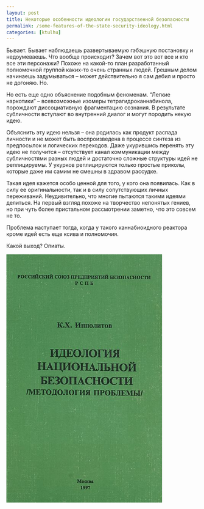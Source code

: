 ```yaml
---
layout: post
title: Некоторые особенности идеологии государственной безопасности
permalink: /some-features-of-the-state-security-ideology.html
categories: [ktulhu]
---
```


Бывает. Бывает наблюдаешь развертываемую гэбэшную постановку и недоумеваешь. Что вообще происходит? Зачем вот это вот все и кто все эти персонажи? Похоже на какой-то план разработанный полномочной группой каких-то очень странных людей. Грешным делом начинаешь задумываться – может действительно я сам дебил и просто не догоняю. Но.

Но есть еще одно объяснение подобным феноменам. “Легкие наркотики” – всевозможные изомеры тетрагидроканнабинола, порождают диссоциативную фрагментацию сознания. В результате субличности вступают во внутренний диалог и могут породить некую идею.

Объяснить эту идею нельзя – она родилась как продукт распада личности и не может быть воспроизведена в процессе синтеза из предпосылок и логических переходов. Даже укурившись перенять эту идею не получится – отсутствует канал коммуникации между субличностями разных людей и достаточно сложные структуры идей не реплицируемы. У укурков реплицируются только простые приколы, которые даже им самим не смешны в здравом рассудке.

Такая идея кажется особо ценной для того, у кого она появилась. Как в силу ее оригинальности, так и в силу сопутствующих личных переживаний. Неудивительно, что многие пытаются такими идеями делиться. На первый взгляд похоже на творчество непонятых гениев, но при чуть более пристальном рассмотрении заметно, что это совсем не то. 

Проблема наступает тогда, когда у такого каннабиоидного реактора кроме идей есть еще ксива и полномочия.

Какой выход? Опиаты.

![идеологии государственной безопасности](/images/2020/01/id-nat-bez.jpg)

